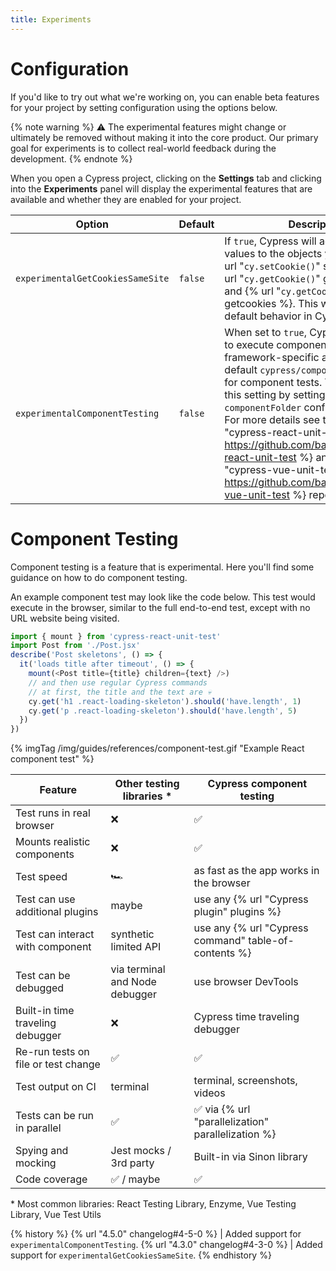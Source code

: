 ```yaml
---
title: Experiments
---
```


# Configuration

If you'd like to try out what we're working on, you can enable beta features for your project by setting configuration using the options below.

{% note warning %}
⚠️ The experimental features might change or ultimately be removed without making it into the core product. Our primary goal for experiments is to collect real-world feedback during the development.
{% endnote %}

When you open a Cypress project, clicking on the **Settings** tab and clicking into the **Experiments** panel will display the experimental features that are available and whether they are enabled for your project.

Option | Default | Description
----- | ---- | ----
`experimentalGetCookiesSameSite` | `false` | If `true`, Cypress will add `sameSite` values to the objects yielded from {% url "`cy.setCookie()`" setcookie %}, {% url "`cy.getCookie()`" getcookie %}, and {% url "`cy.getCookies()`" getcookies %}. This will become the default behavior in Cypress 5.0.
`experimentalComponentTesting` | `false` | When set to `true`, Cypress allows you to execute component tests using framework-specific adaptors. By default  `cypress/component` is the path for component tests. You can change this setting by setting the `componentFolder` configuration option. For more details see the {% url "cypress-react-unit-test" https://github.com/bahmutov/cypress-react-unit-test %} and {% url "cypress-vue-unit-test" https://github.com/bahmutov/cypress-vue-unit-test %} repos.

# Component Testing

Component testing is a feature that is experimental. Here you'll find some guidance on how to do component testing.

An example component test may look like the code below. This test would execute in the browser, similar to the full end-to-end test, except with no URL website being visited.

```js
import { mount } from 'cypress-react-unit-test'
import Post from './Post.jsx'
describe('Post skeletons', () => {
  it('loads title after timeout', () => {
    mount(<Post title={title} children={text} />)
    // and then use regular Cypress commands
    // at first, the title and the text are 💀
    cy.get('h1 .react-loading-skeleton').should('have.length', 1)
    cy.get('p .react-loading-skeleton').should('have.length', 5)
  })
})
```

{% imgTag /img/guides/references/component-test.gif "Example React component test" %}

Feature | Other testing libraries * | Cypress component testing
--- | --- | ---
Test runs in real browser | ❌ | ✅
Mounts realistic components | ❌ | ✅
Test speed | 🏎 | as fast as the app works in the browser
Test can use additional plugins | maybe | use any {% url "Cypress plugin" plugins %}
Test can interact with component | synthetic limited API | use any {% url "Cypress command" table-of-contents %}
Test can be debugged | via terminal and Node debugger | use browser DevTools
Built-in time traveling debugger | ❌ | Cypress time traveling debugger
Re-run tests on file or test change | ✅ | ✅
Test output on CI | terminal | terminal, screenshots, videos
Tests can be run in parallel | ✅ | ✅ via {% url "parallelization" parallelization %}
Spying and mocking | Jest mocks / 3rd party | Built-in via Sinon library
Code coverage | ✅ / maybe | ✅

\* Most common libraries: React Testing Library, Enzyme, Vue Testing Library, Vue Test Utils

{% history %}
{% url "4.5.0" changelog#4-5-0 %} | Added support for `experimentalComponentTesting`.
{% url "4.3.0" changelog#4-3-0 %} | Added support for `experimentalGetCookiesSameSite`.
{% endhistory %}
